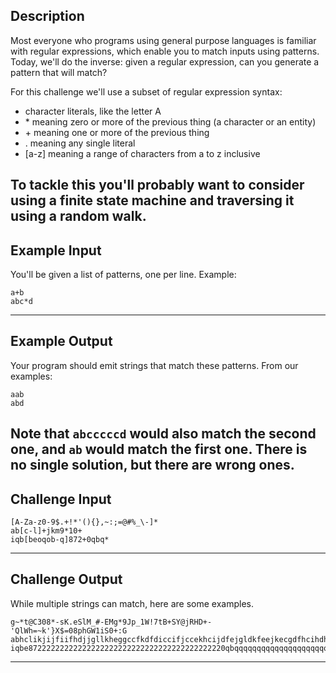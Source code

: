 ## Description

Most everyone who programs using general purpose languages is familiar with regular expressions, which enable you to match inputs using patterns. Today, we'll do the inverse: given a regular expression, can you generate a pattern that will match?

For this challenge we'll use a subset of regular expression syntax:
* character literals, like the letter A
*  \* meaning zero or more of the previous thing (a character or an entity)
*  \+ meaning one or more of the previous thing
* . meaning any single literal
* [a-z] meaning a range of characters from a to z inclusive

To tackle this you'll probably want to consider using a finite state machine and traversing it using a random walk.
---

## Example Input

You'll be given a list of patterns, one per line. Example:
```
a+b
abc*d
```
---

## Example Output

Your program should emit strings that match these patterns. From our examples:
```
aab
abd
```
Note that `abcccccd` would also match the second one, and `ab` would match the first one. There is no single solution, but there are wrong ones.
---

## Challenge Input

```
[A-Za-z0-9$.+!*'(){},~:;=@#%_\-]*
ab[c-l]+jkm9*10+
iqb[beoqob-q]872+0qbq*
```
---

## Challenge Output

While multiple strings can match, here are some examples.
```
g~*t@C308*-sK.eSlM_#-EMg*9Jp_1W!7tB+SY@jRHD+-'QlWh=~k'}X$=08phGW1iS0+:G
abhclikjijfiifhdjjgllkheggccfkdfdiccifjccekhcijdfejgldkfeejkecgdfhcihdhilcjigchdhdljdjkm9999910000
iqbe87222222222222222222222222222222222222222220qbqqqqqqqqqqqqqqqqqqqqqqqqq
```
---
